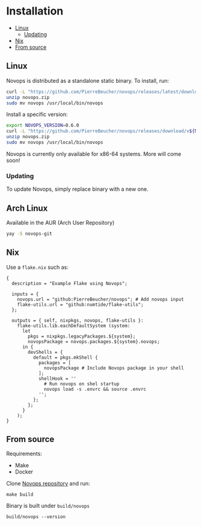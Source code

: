 # Installation

- [Linux](#linux)
  - [Updating](#updating)
- [Nix](#nix)
- [From source](#from-source)

## Linux

Novops is distributed as a standalone static binary. To install, run:

```sh
curl -L "https://github.com/PierreBeucher/novops/releases/latest/download/novops-X64-Linux.zip" -o novops.zip
unzip novops.zip
sudo mv novops /usr/local/bin/novops
```

Install a specific version:

```sh
export NOVOPS_VERSION=0.6.0
curl -L "https://github.com/PierreBeucher/novops/releases/download/v${NOVOPS_VERSION}/novops-X64-Linux.zip" -o novops.zip
unzip novops.zip
sudo mv novops /usr/local/bin/novops
```

Novops is currently only available for x86-64 systems. More will come soon!

### Updating

To update Novops, simply replace binary with a new one.

## Arch Linux

Available in the AUR (Arch User Repository)

```sh
yay -S novops-git
```

## Nix

Use a `flake.nix` such as:

```
{
  description = "Example Flake using Novops";

  inputs = {
    novops.url = "github:PierreBeucher/novops"; # Add novops input
    flake-utils.url = "github:numtide/flake-utils";
  };

  outputs = { self, nixpkgs, novops, flake-utils }:
    flake-utils.lib.eachDefaultSystem (system:
      let
        pkgs = nixpkgs.legacyPackages.${system};
        novopsPackage = novops.packages.${system}.novops;
      in {
        devShells = {
          default = pkgs.mkShell {
            packages = [
              novopsPackage # Include Novops package in your shell
            ];
            shellHook = ''
              # Run novops on shel startup
              novops load -s .envrc && source .envrc
            '';
          };
        };
      }
    );
}
```

## From source

Requirements:

- Make
- Docker

Clone [Novops repository](https://github.com/PierreBeucher/novops) and run:

```
make build
```

Binary is built under `build/novops`

```
build/novops --version
```
